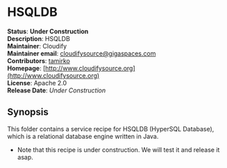 # HSQLDB     

**Status**: **Under Construction**   
**Description**:  HSQLDB      
**Maintainer**:       Cloudify  
**Maintainer email**: cloudifysource@gigaspaces.com  
**Contributors**:    [tamirko](https://github.com/uric)  
**Homepage**:   [http://www.cloudifysource.org](http://www.cloudifysource.org)  
**License**:      Apache 2.0   
**Release Date**:  *Under Construction*  

Synopsis
--------

This folder contains a service recipe for HSQLDB (HyperSQL Database), which is a relational database engine written in Java. 

* Note that this recipe is under construction. We will test it and release it asap.
